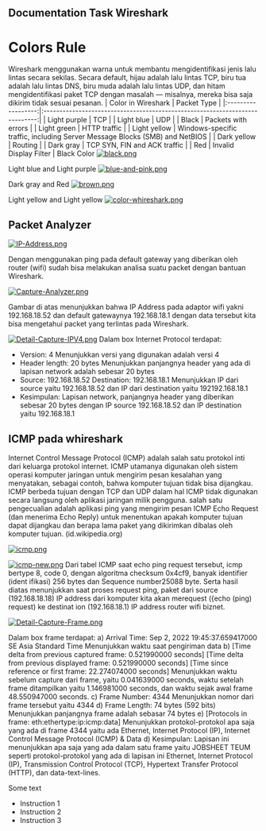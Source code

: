 ## Documentation Task Wireshark
# Colors Rule
Wireshark menggunakan warna untuk membantu mengidentifikasi jenis lalu lintas secara sekilas. Secara default, hijau adalah lalu lintas TCP, biru tua adalah lalu lintas DNS, biru muda adalah lalu lintas UDP, dan hitam mengidentifikasi paket TCP dengan masalah — misalnya, mereka bisa saja dikirim tidak sesuai pesanan.
| Color in Wireshark |                                  Packet Type                                 |
|:------------------:|:----------------------------------------------------------------------------:|
|    Light purple    |                                      TCP                                     |
|     Light blue     |                                      UDP                                     |
|        Black       |                              Packets with errors                             |
|     Light green    |                                 HTTP traffic                                 |
|    Light yellow    | Windows-specific traffic,  including Server Message Blocks (SMB) and NetBIOS |
|     Dark yellow    |                                    Routing                                   |
|      Dark gray     |                         TCP SYN, FIN and ACK traffic                         |
|         Red        |                            Invalid Display Filter                            |
 Black Color
[![black.png](https://i.postimg.cc/B6VvyYdR/black.png)](https://postimg.cc/ZB6ZvcYL)

Light blue and Light purple	
[![blue-and-pink.png](https://i.postimg.cc/rwfzxwf8/blue-and-pink.png)](https://postimg.cc/cv8sN0qj)

Dark gray and Red
[![brown.png](https://i.postimg.cc/4xDq8zLw/brown.png)](https://postimg.cc/mPSmkFGF)

Light yellow and Light yellow
[![color-whireshark.png](https://i.postimg.cc/90p5qrcV/color-whireshark.png)](https://postimg.cc/5Q6kh9Hk)


## Packet Analyzer

[![IP-Address.png](https://i.postimg.cc/fbwrHFVK/IP-Address.png)](https://postimg.cc/Hrhzn64c)

Dengan menggunakan ping pada default gateway yang diberikan oleh router (wifi) sudah bisa melakukan analisa suatu packet dengan bantuan Wireshark.

[![Capture-Analyzer.png](https://i.postimg.cc/wB5dMPP8/Capture-Analyzer.png)](https://postimg.cc/1gzdYWsJ)

Gambar di atas menunjukkan bahwa IP Address pada adaptor wifi yakni 192.168.18.52 dan default gatewaynya 192.168.18.1 dengan data tersebut kita bisa mengetahui packet yang terlintas pada Wireshark.

[![Detail-Capture-IPV4.png](https://i.postimg.cc/LXs6MNbk/Detail-Capture-IPV4.png)](https://postimg.cc/yJwzmXBW)
Dalam box Internet Protocol terdapat:
-  Version: 4
Menunjukkan versi yang digunakan adalah versi 4
- Header length: 20 bytes
Menunjukkan panjangnya header yang ada di lapisan network adalah
sebesar 20 bytes
- Source: 192.168.18.52 Destination: 192.168.18.1
Menunjukkan IP dari source yaitu 192.168.18.52 dan IP dari destination
yaitu 192192.168.18.1
- Kesimpulan:
Lapisan network, panjangnya header yang diberikan sebesar 20 bytes
dengan IP source 192.168.18.52 dan IP destination yaitu 192.168.18.1

## ICMP pada whireshark
Internet Control Message Protocol (ICMP) adalah salah satu protokol inti dari keluarga
protokol internet. ICMP utamanya digunakan oleh sistem operasi komputer jaringan untuk
mengirim pesan kesalahan yang menyatakan, sebagai contoh, bahwa komputer tujuan tidak
bisa dijangkau. ICMP berbeda tujuan dengan TCP dan UDP dalam hal ICMP tidak digunakan
secara langsung oleh aplikasi jaringan milik pengguna. salah satu pengecualian adalah
aplikasi ping yang mengirim pesan ICMP Echo Request (dan menerima Echo Reply) untuk
menentukan apakah komputer tujuan dapat dijangkau dan berapa lama paket yang dikirimkan
dibalas oleh komputer tujuan. (id.wikipedia.org)

[![icmp.png](https://i.postimg.cc/PJWDRdVV/icmp.png)](https://postimg.cc/sG21BCr5)

[![icmp-new.png](https://i.postimg.cc/DZZFN6C9/icmp-new.png)](https://postimg.cc/LqrrYtFD)
Dari tabel ICMP saat echo ping request tersebut, icmp bertype 8, code 0, dengan
algoritma checksum 0x4cf9, banyak identifier (ident ifikasi) 256 bytes dan Sequence
number25088 byte. Serta hasil diatas menunjukkan saat proses request ping, paket
dari source (192.168.18.18) IP address dari komputer kita akan merequest ({echo (ping)
request) ke destinat ion (192.168.18.1) IP address router wifi biznet.

[![Detail-Capture-Frame.png](https://i.postimg.cc/445bPdzr/Detail-Capture-Frame.png)](https://postimg.cc/qgN3MpDL)

Dalam box frame terdapat:
a) Arrival Time: Sep  2, 2022 19:45:37.659417000 SE Asia Standard Time
Menunjukkan waktu saat pengiriman data
b) [Time delta from previous captured frame: 0.521990000 seconds]
[Time delta from previous displayed frame: 0.521990000 seconds]
[Time since reference or first frame: 22.274074000 seconds]
Menunjukkan waktu sebelum capture dari frame, yaitu 0.041639000
seconds, waktu setelah frame ditampilkan yaitu 1.146981000 seconds,
dan waktu sejak awal frame 48.550947000 seconds.
c) Frame Number: 4344
Menunjukkan nomor dari frame tersebut yaitu 4344
d) Frame Length: 74 bytes (592 bits)
Menunjukkan panjangnya frame adalah sebasar 74 bytes
e) [Protocols in frame: eth:ethertype:ip:icmp:data]
Menunjukkan protokol-protokol apa saja yang ada di frame 4344 yaitu
ada Ethernet, Internet Protocol (IP), Internet Control Message Protocol
(ICMP) & Data
d) Kesimpulan:
Lapisan ini menunjukkan apa saja yang ada dalam satu frame yaitu
JOBSHEET TEUM
seperti protokol-protokol yang ada di lapisan ini Ethernet, Internet
Protocol (IP), Transmission Control Protocol (TCP), Hypertext Transfer
Protocol (HTTP), dan data-text-lines.


Some text

- Instruction 1
- Instruction 2
- Instruction 3


